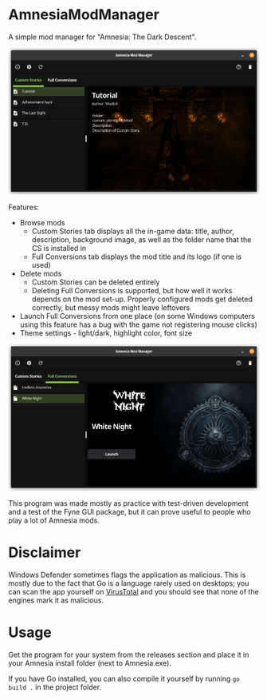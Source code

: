 # AmnesiaModManager
A simple mod manager for "Amnesia: The Dark Descent".

![](/assets/screenshot_01.png)

Features:
* Browse mods
  * Custom Stories tab displays all the in-game data: title, author, description, background image, as well as the folder name that the CS is installed in
  * Full Conversions tab displays the mod title and its logo (if one is used)
* Delete mods
  * Custom Stories can be deleted entirely
  * Deleting Full Conversions is supported, but how well it works depends on the mod set-up. Properly configured mods get deleted correctly, but messy mods might leave leftovers
* Launch Full Conversions from one place (on some Windows computers using this feature has a bug with the game not registering mouse clicks)
* Theme settings - light/dark, highlight color, font size

![](/assets/screenshot_02.png)

This program was made mostly as practice with test-driven development and a test of the Fyne GUI package,
but it can prove useful to people who play a lot of Amnesia mods.

# Disclaimer

Windows Defender sometimes flags the application as malicious.
This is mostly due to the fact that Go is a language rarely used on desktops; you can scan the app yourself on [VirusTotal](https://www.virustotal.com/gui/home/upload) and you should see that none of the engines mark it as malicious.

# Usage

Get the program for your system from the releases section and place it in your Amnesia install folder (next to Amnesia.exe). 

If you have Go installed, you can also compile it yourself by running `go build .` in the project folder.
